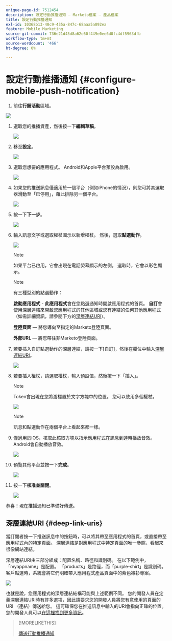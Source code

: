 ```yaml
---
unique-page-id: 7512454
description: 設定行動推播通知 — Marketo檔案 — 產品檔案
title: 設定行動推播通知
exl-id: 10368b13-40c9-435a-847c-68aaa5a892ea
feature: Mobile Marketing
source-git-commit: 736e21d45d8a62e50f449e0ee6d0fc4df5963dfb
workflow-type: tm+mt
source-wordcount: '466'
ht-degree: 0%

---
```


# 設定行動推播通知 {#configure-mobile-push-notification}

1. 前往&#x200B;**行銷活動**&#x200B;區域。

![](assets/2fbf1ab6-2247-40c8-980d-be56b9d94890.png)

1. 選取您的推播資產，然後按一下&#x200B;**編輯草稿**。

   ![](assets/image2016-8-23-16-3a49-3a48.png)

1. 移至&#x200B;**設定**。

   ![](assets/image2016-8-23-16-3a51-3a56.png)

1. 選取您想要的應用程式。 Android和Apple平台預設為啟用。

   ![](assets/image2016-8-23-16-3a53-3a33.png)

1. 如果您的推送訊息僅適用於一個平台（例如iPhone的情況），則您可將其選取器滑動至「已停用」，藉此排除另一個平台。

   ![](assets/image2016-8-23-16-3a41-3a48.png)

1. 按一下&#x200B;**下一步**。

   ![](assets/image2016-8-23-16-3a43-3a28.png)

1. 輸入訊息文字或選取權杖圖示以新增權杖。 然後，選取&#x200B;**點選動作**。

   ![](assets/image2015-9-14-16-3a7-3a43.png)

   >[!NOTE]
   >
   >如果平台已啟用，它會出現在電話熒幕顯示的左側。 選取時，它會以彩色顯示。

   >[!NOTE]
   >
   >有三種型別的點選動作：
   >
   >**啟動應用程式** - **此應用程式**&#x200B;會在您點選通知時開啟應用程式的首頁。 **自訂**&#x200B;會使用深層連結來開啟您應用程式的其他區域或您有連結的任何其他應用程式（如需詳細資訊，請參閱下方的[深層連結URI](#deep-link-uris)）。
   >
   >**登陸頁面** — 將您導向至指定的Marketo登陸頁面。
   >
   >**外部URL** — 將您帶往非Marketo登陸頁面。

1. 若要插入自訂點選動作的深層連結，請按一下[自訂]，然後在欄位中輸入[深層連結URI](#deep-link-uris)。

   ![](assets/image2016-7-28-16-3a19-3a13.png)

1. 若要插入權杖，請選取權杖，輸入預設值，然後按一下「插入」。

   >[!NOTE]
   >
   >Token會出現在您將游標置於文字方塊中的位置。 您可以使用多個權杖。

   ![](assets/image2015-8-10-14-3a48-3a52.png)

   >[!NOTE]
   >
   >訊息和點選動作在兩個平台上看起來都一樣。

1. 僅適用於iOS，核取此核取方塊以指示應用程式在訊息到達時播放音效。 Android會自動播放音效。

   ![](assets/ios-tap-and-notification-hand.png)

1. 預覽其他平台並按一下&#x200B;**完成**。

   ![](assets/image2015-9-14-16-3a12-3a34.png)

1. 按一下&#x200B;**核准並關閉**。

   ![](assets/323dda12-0543-4558-8562-563eed5fa0e0.png)

恭喜！現在推播通知已準備好傳送。

## 深層連結URI {#deep-link-uris}

當訂閱者按一下推送訊息中的按鈕時，可以將其帶至應用程式的首頁，或直接帶至應用程式內的特定頁面。 深層連結是對應用程式中特定頁面的唯一參照，看起來很像網站連結。

深層連結URI由三部分組成：配置名稱、路徑和識別碼。 在以下範例中，「myappname」是配置。 「products」是路徑，而「purple-shirt」是識別碼。 客戶點選時，系統會將它們明確帶入應用程式產品頁面中的紫色襯衫專案。

![](assets/image2016-7-29-12-3a49-3a1.png)

也就是說，您應用程式的深層連結結構可能與上述範例不同。 您的開發人員在定義深層連結URI時有許多選項，因此請要求您的開發人員將您有意使用的頁面的URI （連結）傳送給您。 這可確保您在推送訊息中輸入的URI會指向正確的位置。 您的開發人員可以[在這裡找到更多資訊](https://experienceleague.adobe.com/en/docs/marketo-developer/marketo/mobile/enabling-deep-links-in-your-app)。

>[!MORELIKETHIS]
>
>[傳送行動推播通知](/help/marketo/product-docs/mobile-marketing/push-notifications/send-a-mobile-push-notification.md)
